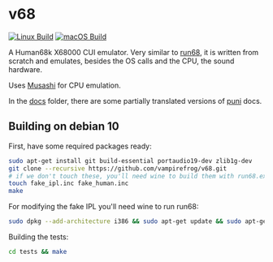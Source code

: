 v68
===

[![Linux Build](https://github.com/vampirefrog/v68/actions/workflows/build-linux.yml/badge.svg)](https://github.com/vampirefrog/v68/actions/workflows/build-linux.yml)
[![macOS Build](https://github.com/vampirefrog/v68/actions/workflows/build-macos.yml/badge.svg)](https://github.com/vampirefrog/v68/actions/workflows/build-macos.yml)

A Human68k X68000 CUI emulator. Very similar to [run68](https://github.com/rururutan/run68), it is written from scratch and emulates, besides the OS calls and the CPU, the sound hardware.

Uses [Musashi](https://github.com/kstenerud/Musashi) for CPU emulation.

In the [docs](docs) folder, there are some partially translated versions of [puni](https://nfggames.com/X68000/index.php/Mirrors/Groundzero%20Organization/x68tools/develop/docs/puni/) docs.

Building on debian 10
---------------------

First, have some required packages ready:

```sh
sudo apt-get install git build-essential portaudio19-dev zlib1g-dev
git clone --recursive https://github.com/vampirefrog/v68.git
# if we don't touch these, you'll need wine to build them with run68.exe
touch fake_ipl.inc fake_human.inc
make
```

For modifying the fake IPL you'll need wine to run run68:

```sh
sudo dpkg --add-architecture i386 && sudo apt-get update && sudo apt-get install wine32
```


Building the tests:

```sh
cd tests && make
```
